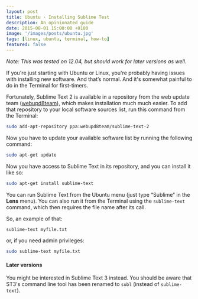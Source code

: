 ```yaml
---
layout: post
title: Ubuntu · Installing Sublime Test
description: An opinionated guide
date: 2015-08-01 15:00:00 +0100
image: '/images/posts/ubuntu.jpg'
tags: [linux, ubuntu, terminal, how-to]
featured: false
---
```


_Note: This was tested on 12.04, but should work for later versions as well._

If you're just starting with Ubuntu or Linux, you're probably having issues with installing new software. And that’s normal. And it's somewhat painful to do in the Terminal for first-timers.

Fortunately, Sublime Text 2 is available in a repository from the web update team ([webupd8team](http://www.webupd8.org/)), which makes installation much much easier. To add that repository to your local software sources list, run this command from the Terminal:

```bash
sudo add-apt-repository ppa:webupd8team/sublime-text-2
```

Now you have to update your available software list by running the following command:

```bash
sudo apt-get update
```

Now you have access to Sublime Text in its repository, and you can install it like so:

```bash
sudo apt-get install sublime-text
```

You can run Sublime Text from the Ubuntu menu (just type “Sublime” in the **Lens** menu). You can also run it from the Terminal using the `sublime-text` command, which then requires the file name after its call. 

So, an example of that:

```bash
sublime-text myfile.txt
```

or, if you need admin privileges:

```bash
sudo sublime-text myfile.txt
```

#### Later versions

You might be interested in Sublime Text 3 instead. You should be aware that ST3's command line tool has been renamed to `subl` (instead of `sublime-text`).
